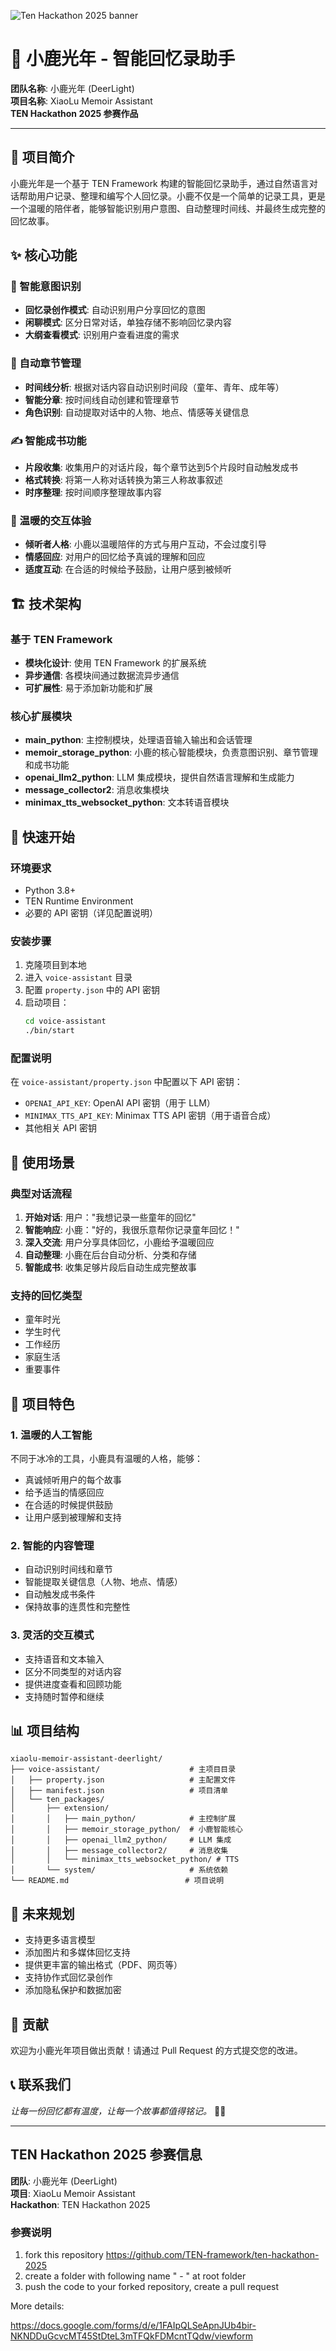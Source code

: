 ![Ten Hackathon 2025 banner](banner-hackathon.png)

# 🦌 小鹿光年 - 智能回忆录助手

**团队名称**: 小鹿光年 (DeerLight)  
**项目名称**: XiaoLu Memoir Assistant  
**TEN Hackathon 2025 参赛作品**

---

## 🎯 项目简介

小鹿光年是一个基于 TEN Framework 构建的智能回忆录助手，通过自然语言对话帮助用户记录、整理和编写个人回忆录。小鹿不仅是一个简单的记录工具，更是一个温暖的陪伴者，能够智能识别用户意图、自动整理时间线、并最终生成完整的回忆故事。

## ✨ 核心功能

### 🧠 智能意图识别
- **回忆录创作模式**: 自动识别用户分享回忆的意图
- **闲聊模式**: 区分日常对话，单独存储不影响回忆录内容
- **大纲查看模式**: 识别用户查看进度的需求

### 📖 自动章节管理
- **时间线分析**: 根据对话内容自动识别时间段（童年、青年、成年等）
- **智能分章**: 按时间线自动创建和管理章节
- **角色识别**: 自动提取对话中的人物、地点、情感等关键信息

### ✍️ 智能成书功能
- **片段收集**: 收集用户的对话片段，每个章节达到5个片段时自动触发成书
- **格式转换**: 将第一人称对话转换为第三人称故事叙述
- **时序整理**: 按时间顺序整理故事内容

### 🤗 温暖的交互体验
- **倾听者人格**: 小鹿以温暖陪伴的方式与用户互动，不会过度引导
- **情感回应**: 对用户的回忆给予真诚的理解和回应
- **适度互动**: 在合适的时候给予鼓励，让用户感到被倾听

## 🏗️ 技术架构

### 基于 TEN Framework
- **模块化设计**: 使用 TEN Framework 的扩展系统
- **异步通信**: 各模块间通过数据流异步通信
- **可扩展性**: 易于添加新功能和扩展

### 核心扩展模块
- **main_python**: 主控制模块，处理语音输入输出和会话管理
- **memoir_storage_python**: 小鹿的核心智能模块，负责意图识别、章节管理和成书功能
- **openai_llm2_python**: LLM 集成模块，提供自然语言理解和生成能力
- **message_collector2**: 消息收集模块
- **minimax_tts_websocket_python**: 文本转语音模块

## 🚀 快速开始

### 环境要求
- Python 3.8+
- TEN Runtime Environment
- 必要的 API 密钥（详见配置说明）

### 安装步骤
1. 克隆项目到本地
2. 进入 `voice-assistant` 目录
3. 配置 `property.json` 中的 API 密钥
4. 启动项目：
   ```bash
   cd voice-assistant
   ./bin/start
   ```

### 配置说明
在 `voice-assistant/property.json` 中配置以下 API 密钥：
- `OPENAI_API_KEY`: OpenAI API 密钥（用于 LLM）
- `MINIMAX_TTS_API_KEY`: Minimax TTS API 密钥（用于语音合成）
- 其他相关 API 密钥

## 🎨 使用场景

### 典型对话流程
1. **开始对话**: 用户："我想记录一些童年的回忆"
2. **智能响应**: 小鹿："好的，我很乐意帮你记录童年回忆！"
3. **深入交流**: 用户分享具体回忆，小鹿给予温暖回应
4. **自动整理**: 小鹿在后台自动分析、分类和存储
5. **智能成书**: 收集足够片段后自动生成完整故事

### 支持的回忆类型
- 童年时光
- 学生时代
- 工作经历
- 家庭生活
- 重要事件

## 🔧 项目特色

### 1. 温暖的人工智能
不同于冰冷的工具，小鹿具有温暖的人格，能够：
- 真诚倾听用户的每个故事
- 给予适当的情感回应
- 在合适的时候提供鼓励
- 让用户感到被理解和支持

### 2. 智能的内容管理
- 自动识别时间线和章节
- 智能提取关键信息（人物、地点、情感）
- 自动触发成书条件
- 保持故事的连贯性和完整性

### 3. 灵活的交互模式
- 支持语音和文本输入
- 区分不同类型的对话内容
- 提供进度查看和回顾功能
- 支持随时暂停和继续

## 📊 项目结构

```
xiaolu-memoir-assistant-deerlight/
├── voice-assistant/                    # 主项目目录
│   ├── property.json                   # 主配置文件
│   ├── manifest.json                   # 项目清单
│   └── ten_packages/
│       ├── extension/
│       │   ├── main_python/            # 主控制扩展
│       │   ├── memoir_storage_python/  # 小鹿智能核心
│       │   ├── openai_llm2_python/     # LLM 集成
│       │   ├── message_collector2/     # 消息收集
│       │   └── minimax_tts_websocket_python/ # TTS
│       └── system/                     # 系统依赖
└── README.md                          # 项目说明
```

## 🎯 未来规划

- 支持更多语言模型
- 添加图片和多媒体回忆支持
- 提供更丰富的输出格式（PDF、网页等）
- 支持协作式回忆录创作
- 添加隐私保护和数据加密

## 🤝 贡献

欢迎为小鹿光年项目做出贡献！请通过 Pull Request 的方式提交您的改进。

## 📞 联系我们

*让每一份回忆都有温度，让每一个故事都值得铭记。* 🦌✨

---

## TEN Hackathon 2025 参赛信息

**团队**: 小鹿光年 (DeerLight)  
**项目**: XiaoLu Memoir Assistant  
**Hackathon**: TEN Hackathon 2025

### 参赛说明
1. fork this repository https://github.com/TEN-framework/ten-hackathon-2025
2. create a folder with following name "<team name> - <project name>" at root folder
3. push the code to your forked repository, create a pull request

More details:


https://docs.google.com/forms/d/e/1FAIpQLSeApnJUb4bir-NKNDDuGcvcMT45StDteL3mTFQkFDMcntTQdw/viewform

